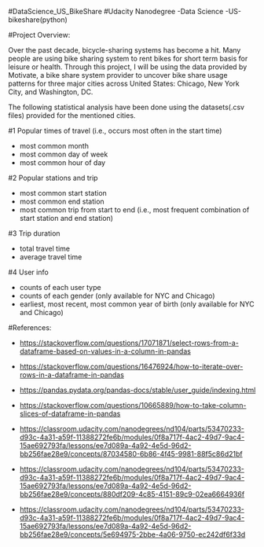 

#DataScience_US_BikeShare 
#Udacity Nanodegree -Data Science -US-bikeshare(python)


#Project Overview:

Over the past decade, bicycle-sharing systems has become a hit. Many people are using bike sharing system to rent bikes for short term basis for leisure or health. Through this project, I will be using the data provided by Motivate, a bike share system provider to uncover bike share usage patterns for three major cities across United States: Chicago, New York City, and Washington, DC.

The following statistical analysis have been done using the datasets(.csv files) provided for the mentioned cities. 


 

#1 Popular times of travel (i.e., occurs most often in the start time)

* most common month
* most common day of week
* most common hour of day

#2 Popular stations and trip

* most common start station
* most common end station
* most common trip from start to end (i.e., most frequent combination of start station and end station)


#3 Trip duration

* total travel time
* average travel time


#4 User info

* counts of each user type
* counts of each gender (only available for NYC and Chicago)
* earliest, most recent, most common year of birth (only available for NYC and Chicago)


#References:

* https://stackoverflow.com/questions/17071871/select-rows-from-a-dataframe-based-on-values-in-a-column-in-pandas

* https://stackoverflow.com/questions/16476924/how-to-iterate-over-rows-in-a-dataframe-in-pandas

* https://pandas.pydata.org/pandas-docs/stable/user_guide/indexing.html

* https://stackoverflow.com/questions/10665889/how-to-take-column-slices-of-dataframe-in-pandas

* https://classroom.udacity.com/nanodegrees/nd104/parts/53470233-d93c-4a31-a59f-11388272fe6b/modules/0f8a717f-4ac2-49d7-9ac4-15ae692793fa/lessons/ee7d089a-4a92-4e5d-96d2-bb256fae28e9/concepts/87034580-6b86-4f45-9981-88f5c86d21bf

* https://classroom.udacity.com/nanodegrees/nd104/parts/53470233-d93c-4a31-a59f-11388272fe6b/modules/0f8a717f-4ac2-49d7-9ac4-15ae692793fa/lessons/ee7d089a-4a92-4e5d-96d2-bb256fae28e9/concepts/880df209-4c85-4151-89c9-02ea6664936f

* https://classroom.udacity.com/nanodegrees/nd104/parts/53470233-d93c-4a31-a59f-11388272fe6b/modules/0f8a717f-4ac2-49d7-9ac4-15ae692793fa/lessons/ee7d089a-4a92-4e5d-96d2-bb256fae28e9/concepts/5e694975-2bbe-4a06-9750-ec242df6f33d
